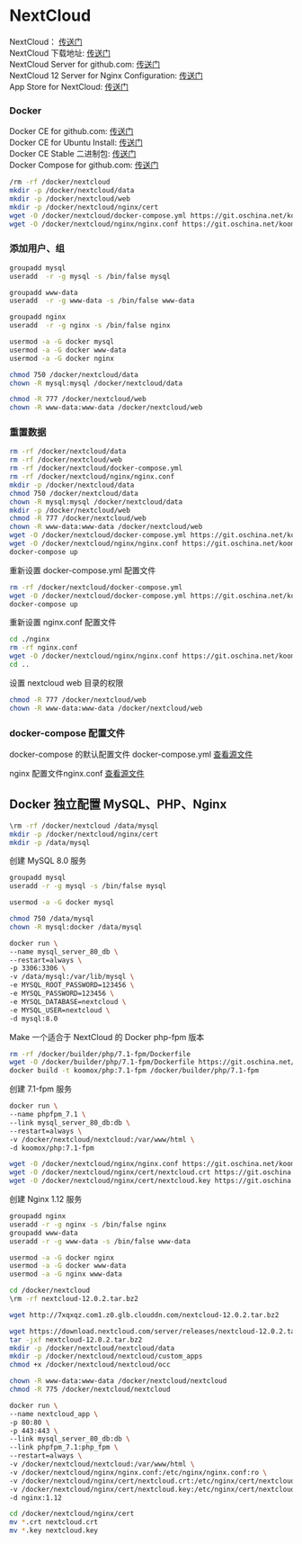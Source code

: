 # NextCloud             
NextCloud： [传送门](https://nextcloud.com/)              
NextCloud 下载地址: [传送门](https://download.nextcloud.com/)               
NextCloud Server for github.com: [传送门](https://github.com/nextcloud/server)             
NextCloud 12 Server for Nginx Configuration: [传送门](https://docs.nextcloud.com/server/12/admin_manual/installation/nginx.html)                
App Store for NextCloud: [传送门](https://apps.nextcloud.com/)           

### Docker             
Docker CE for github.com: [传送门](https://github.com/docker/docker-ce)                           
Docker CE for Ubuntu Install: [传送门](https://docs.docker.com/engine/installation/linux/docker-ce/ubuntu/)                           
Docker CE Stable 二进制包: [传送门](https://download.docker.com/linux/static/stable/x86_64/)             
Docker Compose for github.com: [传送门](https://github.com/docker/compose)                                

```sh
/rm -rf /docker/nextcloud
mkdir -p /docker/nextcloud/data
mkdir -p /docker/nextcloud/web
mkdir -p /docker/nextcloud/nginx/cert
wget -O /docker/nextcloud/docker-compose.yml https://git.oschina.net/koomox/devops/raw/master/storage/linux/scripts/docker/nextcloud/docker-compose.yml
wget -O /docker/nextcloud/nginx/nginx.conf https://git.oschina.net/koomox/devops/raw/master/storage/linux/scripts/docker/nextcloud/nginx-general.conf
```

### 添加用户、组            
```sh
groupadd mysql
useradd  -r -g mysql -s /bin/false mysql

groupadd www-data
useradd  -r -g www-data -s /bin/false www-data

groupadd nginx
useradd  -r -g nginx -s /bin/false nginx

usermod -a -G docker mysql
usermod -a -G docker www-data
usermod -a -G docker nginx

chmod 750 /docker/nextcloud/data
chown -R mysql:mysql /docker/nextcloud/data

chmod -R 777 /docker/nextcloud/web
chown -R www-data:www-data /docker/nextcloud/web
```

### 重置数据         
```sh
rm -rf /docker/nextcloud/data
rm -rf /docker/nextcloud/web
rm -rf /docker/nextcloud/docker-compose.yml
rm -rf /docker/nextcloud/nginx/nginx.conf
mkdir -p /docker/nextcloud/data
chmod 750 /docker/nextcloud/data
chown -R mysql:mysql /docker/nextcloud/data
mkdir -p /docker/nextcloud/web
chmod -R 777 /docker/nextcloud/web
chown -R www-data:www-data /docker/nextcloud/web
wget -O /docker/nextcloud/docker-compose.yml https://git.oschina.net/koomox/devops/raw/master/storage/linux/scripts/docker/nextcloud/docker-compose.yml
wget -O /docker/nextcloud/nginx/nginx.conf https://git.oschina.net/koomox/devops/raw/master/storage/linux/scripts/docker/nextcloud/nginx-general.conf
docker-compose up
```
重新设置 docker-compose.yml 配置文件              
```sh
rm -rf /docker/nextcloud/docker-compose.yml
wget -O /docker/nextcloud/docker-compose.yml https://git.oschina.net/koomox/devops/raw/master/storage/linux/scripts/docker/nextcloud/docker-compose.yml
docker-compose up
```
重新设置 nginx.conf 配置文件             
```sh
cd ./nginx
rm -rf nginx.conf
wget -O /docker/nextcloud/nginx/nginx.conf https://git.oschina.net/koomox/devops/raw/master/storage/linux/scripts/docker/nextcloud/nginx-general.conf
cd ..
```           
设置 nextcloud web 目录的权限                    
```sh
chmod -R 777 /docker/nextcloud/web
chown -R www-data:www-data /docker/nextcloud/web
```      
### docker-compose 配置文件         
docker-compose 的默认配置文件 docker-compose.yml [查看源文件](../storage/linux/scripts/docker/nextcloud/docker-compose.yml)               

nginx 配置文件nginx.conf [查看源文件](../storage/linux/scripts/docker/nextcloud/nginx-nextcloud.conf)           
 
## Docker 独立配置 MySQL、PHP、Nginx          
```sh
\rm -rf /docker/nextcloud /data/mysql
mkdir -p /docker/nextcloud/nginx/cert
mkdir -p /data/mysql
```
创建 MySQL 8.0 服务           
```sh
groupadd mysql
useradd -r -g mysql -s /bin/false mysql

usermod -a -G docker mysql

chmod 750 /data/mysql
chown -R mysql:docker /data/mysql
```
```sh
docker run \
--name mysql_server_80_db \
--restart=always \
-p 3306:3306 \
-v /data/mysql:/var/lib/mysql \
-e MYSQL_ROOT_PASSWORD=123456 \
-e MYSQL_PASSWORD=123456 \
-e MYSQL_DATABASE=nextcloud \
-e MYSQL_USER=nextcloud \
-d mysql:8.0
```
Make 一个适合于 NextCloud 的 Docker php-fpm 版本               
```sh
rm -rf /docker/builder/php/7.1-fpm/Dockerfile
wget -O /docker/builder/php/7.1-fpm/Dockerfile https://git.oschina.net/koomox/devops/raw/master/storage/linux/scripts/docker/nextcloud/7.1-fpm.Dockerfile
docker build -t koomox/php:7.1-fpm /docker/builder/php/7.1-fpm
```
创建 7.1-fpm 服务          
```sh
docker run \
--name phpfpm_7.1 \
--link mysql_server_80_db:db \
--restart=always \
-v /docker/nextcloud/nextcloud:/var/www/html \
-d koomox/php:7.1-fpm
```
```sh
wget -O /docker/nextcloud/nginx/nginx.conf https://git.oschina.net/koomox/devops/raw/master/storage/linux/scripts/docker/nextcloud/nginx-general.conf
wget -O /docker/nextcloud/nginx/cert/nextcloud.crt https://git.oschina.net/koomox/devops/raw/master/storage/certs/kox/nextcloud.crt
wget -O /docker/nextcloud/nginx/cert/nextcloud.key https://git.oschina.net/koomox/devops/raw/master/storage/certs/kox/nextcloud.key
```
创建 Nginx 1.12 服务              
```sh
groupadd nginx
useradd -r -g nginx -s /bin/false nginx
groupadd www-data
useradd -r -g www-data -s /bin/false www-data

usermod -a -G docker nginx
usermod -a -G docker www-data
usermod -a -G nginx www-data
```
```sh
cd /docker/nextcloud
\rm -rf nextcloud-12.0.2.tar.bz2

wget http://7xqxqz.com1.z0.glb.clouddn.com/nextcloud-12.0.2.tar.bz2

wget https://download.nextcloud.com/server/releases/nextcloud-12.0.2.tar.bz2
tar -jxf nextcloud-12.0.2.tar.bz2
mkdir -p /docker/nextcloud/nextcloud/data
mkdir -p /docker/nextcloud/nextcloud/custom_apps
chmod +x /docker/nextcloud/nextcloud/occ

chown -R www-data:www-data /docker/nextcloud/nextcloud
chmod -R 775 /docker/nextcloud/nextcloud
```
```sh
docker run \
--name nextcloud_app \
-p 80:80 \
-p 443:443 \
--link mysql_server_80_db:db \
--link phpfpm_7.1:php_fpm \
--restart=always \
-v /docker/nextcloud/nextcloud:/var/www/html \
-v /docker/nextcloud/nginx/nginx.conf:/etc/nginx/nginx.conf:ro \
-v /docker/nextcloud/nginx/cert/nextcloud.crt:/etc/nginx/cert/nextcloud.crt \
-v /docker/nextcloud/nginx/cert/nextcloud.key:/etc/nginx/cert/nextcloud.key \
-d nginx:1.12
```
```sh
cd /docker/nextcloud/nginx/cert
mv *.crt nextcloud.crt
mv *.key nextcloud.key
```